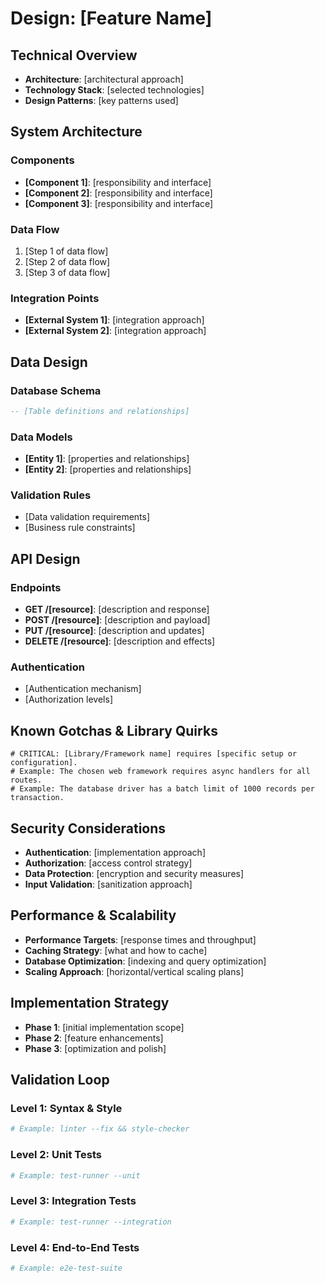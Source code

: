 # Design: [Feature Name]

## Technical Overview
- **Architecture**: [architectural approach]
- **Technology Stack**: [selected technologies]
- **Design Patterns**: [key patterns used]

## System Architecture

### Components
- **[Component 1]**: [responsibility and interface]
- **[Component 2]**: [responsibility and interface]
- **[Component 3]**: [responsibility and interface]

### Data Flow
1. [Step 1 of data flow]
2. [Step 2 of data flow]
3. [Step 3 of data flow]

### Integration Points
- **[External System 1]**: [integration approach]
- **[External System 2]**: [integration approach]

## Data Design

### Database Schema
```sql
-- [Table definitions and relationships]
```

### Data Models
- **[Entity 1]**: [properties and relationships]
- **[Entity 2]**: [properties and relationships]

### Validation Rules
- [Data validation requirements]
- [Business rule constraints]

## API Design

### Endpoints
- **GET /[resource]**: [description and response]
- **POST /[resource]**: [description and payload]
- **PUT /[resource]**: [description and updates]
- **DELETE /[resource]**: [description and effects]

### Authentication
- [Authentication mechanism]
- [Authorization levels]

## Known Gotchas & Library Quirks

```
# CRITICAL: [Library/Framework name] requires [specific setup or configuration].
# Example: The chosen web framework requires async handlers for all routes.
# Example: The database driver has a batch limit of 1000 records per transaction.
```

## Security Considerations
- **Authentication**: [implementation approach]
- **Authorization**: [access control strategy]
- **Data Protection**: [encryption and security measures]
- **Input Validation**: [sanitization approach]

## Performance & Scalability
- **Performance Targets**: [response times and throughput]
- **Caching Strategy**: [what and how to cache]
- **Database Optimization**: [indexing and query optimization]
- **Scaling Approach**: [horizontal/vertical scaling plans]

## Implementation Strategy
- **Phase 1**: [initial implementation scope]
- **Phase 2**: [feature enhancements]
- **Phase 3**: [optimization and polish]

## Validation Loop

### Level 1: Syntax & Style
```bash
# Example: linter --fix && style-checker
```

### Level 2: Unit Tests
```bash
# Example: test-runner --unit
```

### Level 3: Integration Tests
```bash
# Example: test-runner --integration
```

### Level 4: End-to-End Tests
```bash
# Example: e2e-test-suite
```

